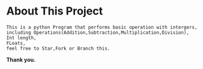 # About This Project
    This is a python Program that performs basic operation with intergers,
    including Operations(Addition,Subtraction,Multiplication,Division),
    Int length,
    FLoats,
    feel free to Star,Fork or Branch this. 
**Thank you.**
